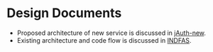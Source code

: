 # Design Documents

- Proposed architecture of new service is discussed in [jAuth-new](jAuth-new.md).
- Existing architecture and code flow is discussed in [INDFAS](INDFAS.md).
